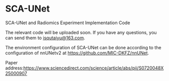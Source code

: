 # SCA-UNet
SCA-UNet and Radiomics Experiment Implementation Code

The relevant code will be uploaded soon. If you have any questions, you can send them to isqutaiyu@163.com.

The environment configuration of SCA-UNet can be done according to the configuration of nnUNetv2 at https://github.com/MIC-DKFZ/nnUNet.

Paper address:https://www.sciencedirect.com/science/article/abs/pii/S0720048X25000907
